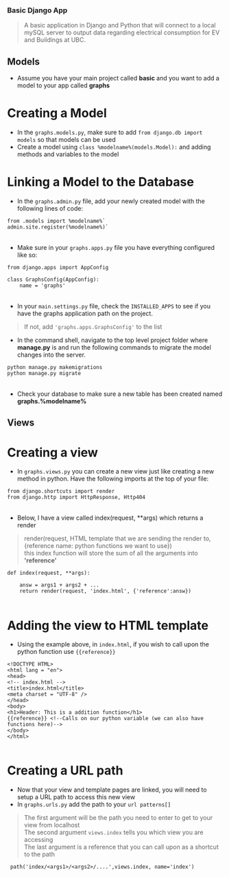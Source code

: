 ### Basic Django App 
> A basic application in Django and Python that will connect to a local mySQL server to output data regarding electrical consumption for EV and Buildings at UBC. 

## Models 
- Assume you have your main project called __basic__ and you want to add a model to your app called __graphs__
# Creating a Model
- In the `graphs.models.py`, make sure to add `from django.db import models` so that models can be used 
- Create a model using `class %modelname%(models.Model):` and adding methods and variables to the model 
# Linking a Model to the Database
- In the `graphs.admin.py` file, add your newly created model with the following lines of code: <br>
<table>

    from .models import %modelname%`
    admin.site.register(%modelname%)`
</table>

- Make sure in your `graphs.apps.py` file you have everything configured like so: <br>
<table>

    from django.apps import AppConfig

    class GraphsConfig(AppConfig):
        name = 'graphs'
</table>

- In your `main.settings.py` file, check the `INSTALLED_APPS` to see if you have the graphs application path on the project.
> If not, add `'graphs.apps.GraphsConfig'` to the list 
- In the command shell, navigate to the top level project folder where __manage.py__ is and run the following commands to migrate the model changes into the server.
<table>

    python manage.py makemigrations
    python manage.py migrate
</table>

- Check your database to make sure a new table has been created named __graphs.%modelname%__

## Views 
# Creating a view 
- In `graphs.views.py` you can create a new view just like creating a new method in python. Have the following imports at the top of your file: 
<table>

    from django.shortcuts import render
    from django.http import HttpResponse, Http404
</table>

- Below, I have a view called index(request, **args) which returns a render
> render(request, HTML template that we are sending the render to, {reference name: python functions we want to use}) <br>
> this index function will store the sum of all the arguments into __'reference'__
<table>

    def index(request, **args):
       
        answ = args1 + args2 + ...
        return render(request, 'index.html', {'reference':answ})
</table>

# Adding the view to HTML template
- Using the example above, in `index.html`, if you wish to call upon the python function use `{{reference}}`
<table>

    <!DOCTYPE HTML>
    <html lang = "en">
    <head>
    <!-- index.html -->
    <title>index.html</title>
    <meta charset = "UTF-8" />
    </head>
    <body>
    <h1>Header: This is a addition function</h1>
    {{reference}} <!--Calls on our python variable (we can also have functions here)-->
    </body>
    </html>
</table>

# Creating a URL path 
- Now that your view and template pages are linked, you will need to setup a URL path to access this new view 
- In `graphs.urls.py` add the path to your `url patterns[]`
> The first argument will be the path you need to enter to get to your view from localhost <br>
> The second argument `views.index` tells you which view you are accessing <br>
> The last argument is a reference that you can call upon as a shortcut to the path 
<table>

     path('index/<args1>/<args2>/....',views.index, name='index')
</table>